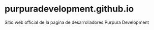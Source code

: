 # purpuradevelopment.github.io
Sitio web official de la pagina de desarrolladores Purpura Development
